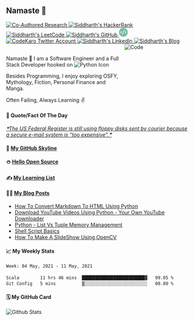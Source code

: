 ## Namaste :pray:

<a href="https://doi.org/10.1080/1206212X.2020.1759857">
  <img src="https://raw.githubusercontent.com/siddharth2016/siddharth2016/master/images/research.svg" alt="Co-Authored Research" width="24px" height="24px">
</a>
<a href="https://www.hackerrank.com/siddharthchandr1">
  <img src="https://raw.githubusercontent.com/siddharth2016/siddharth2016/master/images/hackerrank.svg" alt="Siddharth's HackerRank" width="25px" height="25px">
</a>
<a href="https://leetcode.com/chandraji/">
  <img src="https://raw.githubusercontent.com/siddharth2016/siddharth2016/master/images/leetcode.svg" alt="Siddharth's LeetCode" width="25px" height="24px">
</a>
<a href="https://siddharth2016.github.io/">
  <img src="https://raw.githubusercontent.com/siddharth2016/siddharth2016/master/images/github.svg" alt="Siddharth's GitHub" width="25px" height="24px">
</a>
<a href="https://dev.to/siddharth2016">
  <img src="images/dev.svg" alt="Siddharth Chandra's DEV Profile" height="24px" width="24px">
</a>
<a href="https://twitter.com/CodeKaro_">
  <img src="https://raw.githubusercontent.com/siddharth2016/siddharth2016/master/images/twitter_color.svg" alt="CodeKaro Twitter Account" height="24px" width="24px">
</a>
<a href="https://www.linkedin.com/in/siddharth-chandra1/">
  <img src="https://raw.githubusercontent.com/siddharth2016/siddharth2016/master/images/linkedin.svg" alt="Siddharth's LinkedIn" width="24px" height="24px">
</a>
<a href="https://blog.codekaro.info/">
  <img src="https://raw.githubusercontent.com/siddharth2016/siddharth2016/master/images/hashnode.svg" alt="Siddharth's Blog" width="23px" height="24px">
</a>
<a href="https://github.com/marketplace/actions/update-image-readme">
<!--START_SECTION:update_image-->
<img src=https://raw.githubusercontent.com/siddharth2016/siddharth2016/master/.github/images/image18.png height=180px width=180px align=right alt=Code Karo Image />
<!--END_SECTION:update_image-->
</a>

<br/>
<br/>

Namaste :pray: I am a Software Engineer and a Full Stack Developer hooked on <img alt="Python Icon" height="20px" width="20px" src="https://raw.githubusercontent.com/siddharth2016/siddharth2016/master/images/python.svg" />

Besides Programming, I enjoy exploring OSFY, Mythology, Fiction, Personal Finance and Manga.

Often Failing, Always Learning ✌

#### 🔖 Quote/Fact Of The Day
<a href="https://github.com/marketplace/actions/quote-readme">
<!--STARTS_HERE_QUOTE_README-->
<i>❝The US Federal Register is still using floppy disks sent by courier because a secure e-mail system is “too expensive”.❞</i>
<!--ENDS_HERE_QUOTE_README-->
</a>

#### 🌌 [My GitHub Skyline](https://skyline.github.com/siddharth2016)

#### ⛄ [Hello Open Source](https://github.com/siddharth2016/hello-open-source#hello-open-source)

#### ✍ [My Learning List](https://github.com/siddharth2016/my-learning#my-learning)

#### 👨‍💻 [My Blog Posts](https://blog.codekaro.info/)
<!-- BLOG-POST-LIST:START -->
- [How To Convert Markdown To HTML Using Python](https://blog.codekaro.info/how-to-convert-markdown-to-html-using-python)
- [Download YouTube Videos Using Python - Your Own YouTube Downloader](https://blog.codekaro.info/download-youtube-videos-using-python-your-own-youtube-downloader)
- [Python - List Vs Tuple Memory Management](https://blog.codekaro.info/python-list-vs-tuple-memory-management)
- [Shell Script Basics](https://blog.codekaro.info/shell-script-basics)
- [How To Make A SlideShow Using OpenCV](https://blog.codekaro.info/how-to-make-a-slideshow-using-opencv)
<!-- BLOG-POST-LIST:END -->

#### 📈 My Weekly Stats
<!--START_SECTION:waka-->
```text
Week: 04 May, 2021 - 11 May, 2021

Scala        11 hrs 46 mins  ████████████████████████▓   99.05 % 
Git Config   5 mins          ▒░░░░░░░░░░░░░░░░░░░░░░░░   00.80 % 
```
<!--END_SECTION:waka-->

#### 🗓 My GitHub Card
<img alt="Github Stats" height="200" src="https://github-readme-stats.vercel.app/api?username=siddharth2016&theme=graywhite&show_icons=true&include_all_commits=true" />
